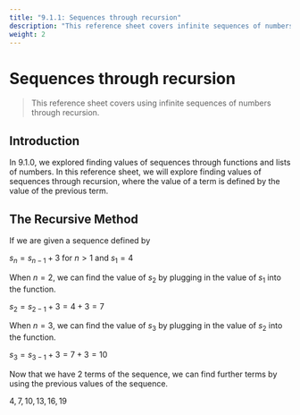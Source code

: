 ```yaml
---
title: "9.1.1: Sequences through recursion"
description: "This reference sheet covers infinite sequences of numbers through recursion"
weight: 2
---
```


# Sequences through recursion

> This reference sheet covers using infinite sequences of numbers through recursion.

## Introduction

In 9.1.0, we explored finding values of sequences through functions and lists of numbers. In this reference sheet, we will explore finding values of sequences through recursion, where the value of a term is defined by the value of the previous term.

## The Recursive Method

If we are given a sequence defined by

$s_n=s_{n-1}+3$ for $n>1$ and $s_1=4$

When $n=2$, we can find the value of $s_2$ by plugging in the value of $s_1$ into the function.

$s_2=s_{2-1}+3=4+3=7$

When $n=3$, we can find the value of $s_3$ by plugging in the value of $s_2$ into the function.

$s_3=s_{3-1}+3=7+3=10$

Now that we have 2 terms of the sequence, we can find further terms by using the previous values of the sequence.

$4, 7, 10, 13, 16, 19$
